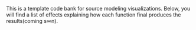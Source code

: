 This is a template code bank for source modeling visualizations. Below, you will find a list of effects explaining how each function final produces the results(coming s∞n).
